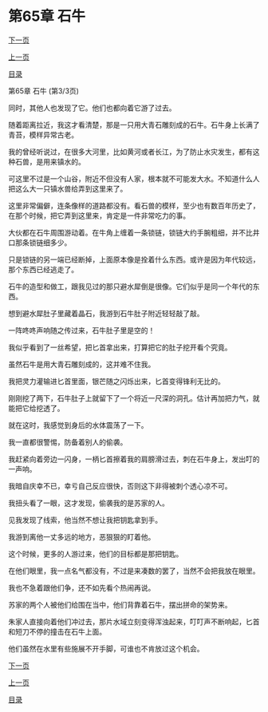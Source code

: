 <h1>第65章   石牛</h1>
            <div><p><a href="./0195_%E7%AC%AC66%E7%AB%A0_%E5%8A%9F%E4%BA%8F%E4%B8%80%E7%AF%91.md">下一页</a></p><p><a href="./0193_%E7%AC%AC65%E7%AB%A0_%E7%9F%B3%E7%89%9B.md">上一页</a></p><p><a href="../">目录</a></p></div>
            <div><p>第65章   石牛 (第3/3页)</p><p>同时，其他人也发现了它。他们也都向着它游了过去。</p><p>随着距离拉近，我这才看清楚，那是一只用大青石雕刻成的石牛。石牛身上长满了青苔，模样异常古老。</p><p>我的曾经听说过，在很多大河里，比如黄河或者长江，为了防止水灾发生，都有这种石兽，是用来镇水的。</p><p>可这里不过是一个山谷，附近不但没有人家，根本就不可能发大水。不知道什么人把这么大一只镇水兽给弄到这里来了。</p><p>这里非常偏僻，连条像样的道路都没有。看石兽的模样，至少也有数百年历史了，在那个时候，把它弄到这里来，肯定是一件非常吃力的事。</p><p>大伙都在石牛周围游动着。在牛角上缠着一条锁链，锁链大约手腕粗细，并不比井口那条锁链细多少。</p><p>只是锁链的另一端已经断掉，上面原本像是拴着什么东西。或许是因为年代较远，那个东西已经逃走了。</p><p>石牛的造型和做工，跟我见过的那只避水犀倒是很像。它们似乎是同一个年代的东西。</p><p>想到避水犀肚子里藏着晶石，我游到石牛肚子附近轻轻敲了敲。</p><p>一阵咚咚声响随之传过来，石牛肚子里是空的！</p><p>我似乎看到了一丝希望，把匕首拿出来，打算把它的肚子挖开看个究竟。</p><p>虽然石牛是用大青石雕刻成的，这并难不住我。</p><p>我把灵力灌输进匕首里面，银芒随之闪烁出来，匕首变得锋利无比的。</p><p>刚刚挖了两下，石牛肚子上就留下了一个将近一尺深的洞孔。估计再加把力气，就能把它给挖透了。</p><p>就在这时，我感觉到身后的水体震荡了一下。</p><p>我一直都很警惕，防备着别人的偷袭。</p><p>我赶紧向着旁边一闪身，一柄匕首擦着我的肩膀滑过去，刺在石牛身上，发出叮的一声响。</p><p>我暗自庆幸不已，幸亏自己反应很快，否则这下非得被刺个透心凉不可。</p><p>我扭头看了一眼，这才发现，偷袭我的是苏家的人。</p><p>见我发现了线索，他当然不想让我把钥匙拿到手。</p><p>我游到离他一丈多远的地方，恶狠狠的盯着他。</p><p>这个时候，更多的人游过来，他们的目标都是那把钥匙。</p><p>在他们眼里，我一点名气都没有，不过是来凑数的罢了，当然不会把我放在眼里。</p><p>我也不急着跟他们争，还不如先看个热闹再说。</p><p>苏家的两个人被他们给围在当中，他们背靠着石牛，摆出拼命的架势来。</p><p>朱家人直接向着他们冲过去，那片水域立刻变得浑浊起来，叮叮声不断响起，匕首和短刀不停的撞击在石牛上面。</p><p>他们虽然在水里有些施展不开手脚，可谁也不肯放过这个机会。</p></div>
            <div><p><a href="./0195_%E7%AC%AC66%E7%AB%A0_%E5%8A%9F%E4%BA%8F%E4%B8%80%E7%AF%91.md">下一页</a></p><p><a href="./0193_%E7%AC%AC65%E7%AB%A0_%E7%9F%B3%E7%89%9B.md">上一页</a></p><p><a href="../">目录</a></p></div>